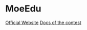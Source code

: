 # MoeEdu

[Official Website](https://pads.moe.edu.tw/pads_front/index.php?action=plan&uuid=9e864ad5-3709-4044-8f94-56f9b7e49743)
[Docs of the contest](https://drive.google.com/drive/folders/1s38j6t1HFcUET7G4FLS0WLc4lYuEwKHe?usp=sharing)
